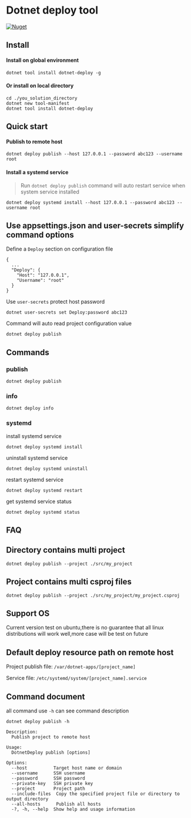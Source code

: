# Dotnet deploy tool

[![Nuget](https://img.shields.io/nuget/v/dotnet-deploy?label=nuget&style=for-the-badge)](https://www.nuget.org/packages/dotnet-deploy/)

## Install
#### Install on global environment
```
dotnet tool install dotnet-deploy -g
```

#### Or install on local directory
```
cd ./you_solution_directory
dotnet new tool-manifest
dotnet tool install dotnet-deploy
```

## Quick start
#### Publish to remote host 
```
dotnet deploy publish --host 127.0.0.1 --password abc123 --username root
```
#### Install a systemd service
> Run ```dotnet deploy publish``` command will auto restart service when system service installed 
```
dotnet deploy systemd install --host 127.0.0.1 --password abc123 --username root
```

## Use appsettings.json and user-secrets simplify command options
Define a ```Deploy``` section on configuration file
```
{
  ...
  "Deploy": {
    "Host": "127.0.0.1",
    "Username": "root"
  }
}
```
Use ```user-secrets``` protect host password
```
dotnet user-secrets set Deploy:password abc123
```
Command will auto read project configuration value
```
dotnet deploy publish
```

## Commands
### publish
```
dotnet deploy publish
```

### info
```
dotnet deploy info
```

### systemd
install systemd service
```
dotnet deploy systemd install
```
uninstall systemd service
```
dotnet deploy systemd uninstall
```
restart systemd service
```
dotnet deploy systemd restart
```
get systemd service status
```
dotnet deploy systemd status
```

## FAQ
## Directory contains multi project
```
dotnet deploy publish --project ./src/my_project
```

## Project contains multi csproj files
```
dotnet deploy publish --project ./src/my_project/my_project.csproj
```

## Support OS
Current version test on ubuntu,there is no guarantee that all linux distributions will work well,more case will be test on future
## Default deploy resource path on remote host
Project publish file: ```/var/dotnet-apps/[project_name]```

Service file: ```/etc/systemd/system/[project_name].service```

## Command document
all command use ```-h``` can see command description
```
dotnet deploy publish -h
```
```
Description:
  Publish project to remote host

Usage:
  DotnetDeploy publish [options]

Options:
  --host          Target host name or domain
  --username      SSH username
  --password      SSH password
  --private-key   SSH private key
  --project       Project path
  --include-files  Copy the specified project file or directory to output directory
  --all-hosts      Publish all hosts
  -?, -h, --help  Show help and usage information
```